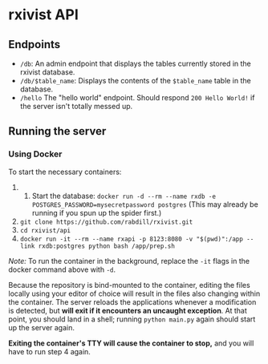 # rxivist API

## Endpoints

* `/db`: An admin endpoint that displays the tables currently stored in the rxivist database.
* `/db/$table_name`: Displays the contents of the `$table_name` table in the database.
* `/hello` The "hello world" endpoint. Should respond `200 Hello World!` if the server isn't totally messed up.

## Running the server

### Using Docker

To start the necessary containers:

1. 1. Start the database: `docker run -d --rm --name rxdb -e POSTGRES_PASSWORD=mysecretpassword postgres` (This may already be running if you spun up the spider first.)
1. `git clone https://github.com/rabdill/rxivist.git`
1. `cd rxivist/api`
1. `docker run -it --rm --name rxapi -p 8123:8080 -v "$(pwd)":/app --link rxdb:postgres python bash /app/prep.sh`

*Note:* To run the container in the background, replace the `-it` flags in the docker command above with `-d`.

Because the repository is bind-mounted to the container, editing the files locally using your editor of choice will result in the files also changing within the container. The server reloads the applications whenever a modification is detected, but **will exit if it encounters an uncaught exception**. At that point, you should land in a shell; running `python main.py` again should start up the server again.

**Exiting the container's TTY will cause the container to stop,** and you will have to run step 4 again.
